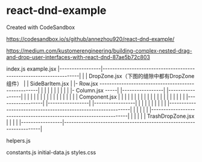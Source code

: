 # react-dnd-example
Created with CodeSandbox

https://codesandbox.io/s/github/annezhou920/react-dnd-example/

https://medium.com/kustomerengineering/building-complex-nested-drag-and-drop-user-interfaces-with-react-dnd-87ae5b72c803


index.js
example.jsx
|-----------------|--------------------------------------------------------------------|
|                 |  DropZone.jsx（下图的缝隙中都有DropZone组件）                      |
| SideBarItem.jsx |  |- Row.jsx ----------------------------------------------------|  |
|                 |  |                                                              |  |
|                 |  | |- Column.jsx -----| |-----------------| |-----------------| |  |
|                 |  | |                  | |                 | |                 | |  |
|                 |  | |  Component.jsx   | |                 | |                 | |  |
|                 |  | |                  | |                 | |                 | |  |
|                 |  | |------------------| |-----------------| |-----------------| |  |
|                 |  |                                                              |  |
|                 |  |--------------------------------------------------------------|  |
|                 |                                                                    |
|                 |--------------------------------------------------------------------|
|                 |                                                                    |
|                 |  TrashDropZone.jsx                                                 |
|                 |                                                                    |
|-----------------|--------------------------------------------------------------------|





helpers.js

constants.js
initial-data.js
styles.css
